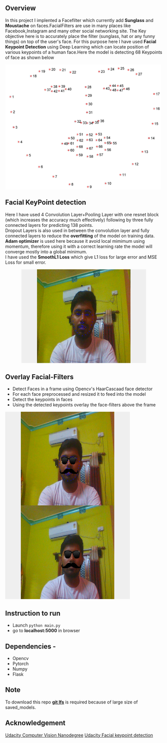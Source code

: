## Overview
  In this project I implented a Facefilter which currently add **Sunglass** and **Moustache** on faces.FacialFilters are use in many places like Facebook,Instagram and many other social networking site. The Key objective here is to accurately place the filter (sunglass, hat or any funny things) on top of the user's face. For this purpose here I have used **Facial Keypoint Detection** using Deep Learning which can locate position of various keypoints of a human face.Here the model is detecting 68 Keypoints of face as shown below

  <img src="./img/landmarks_numbered.jpg" alt="drawing" width="500" height="400" align="middle" />

## Facial KeyPoint detection
Here I have used 4 Convolution Layer+Pooling Layer with one resnet block (which increases the accuracy much effectively) following by three fully connected layers for predicting 138 points.  
Dropout Layers is also used in between the convolution layer and fully connected layers to reduce the **overfitting** of the model on training data.  
**Adam optimizer** is used here because it avoid local mimimum using momentum, therefore using it with a correct learning rate the model will converge mostly into a global minimum.  
I have used the **SmoothL1 Loss** which give L1 loss for large error and MSE Loss for small error.  

  <p style="text-align:center;"><img src="./img/s2.png" alt="image" title="real image" width="400" height="300"/></p>

  
## Overlay Facial-Filters
  * Detect Faces in a frame using Opencv's HaarCascaad face detector  
  * For each face preprocessed and resized it to feed into the model  
  * Detect the keypoints in faces  
  * Using the detected keypoints overlay the face-filters above the frame  
  
<img src="./img/s3.png" alt="image" width="400" height="300" align="left"/>
<img src="./img/s4.png" alt="image" width="400" height="300" />  
  
    
    
## Instruction to run
  * Launch `python main.py`
  * go to **localhost:5000** in browser 
  
## Dependencies - 
  * Opencv
  * Pytorch
  * Numpy
  * Flask

## Note
  To download this repo [**git lfs**](https://git-lfs.github.com./) is required because of large size of saved_models. 

## Acknowledgement
[Udacity Computer Vision Nanodegree](https://www.udacity.com/legal/en-us/computer-vision)
[Udacity Facial keypoint detection](https://github.com/udacity/P1_Facial_Keypoints)
